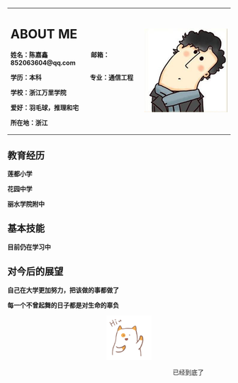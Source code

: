 
<body background="timgUKW0N44O.jpg">
<table border="0">
<tr>
<td width="60%">
<h1> ABOUT ME</h1>
  <p><b>姓名：陈嘉鑫 &nbsp;&nbsp;&nbsp;&nbsp;&nbsp;&nbsp;&nbsp;&nbsp;&nbsp;&nbsp;&emsp;&emsp;&emsp;&emsp;邮箱：852063604@qq.com</b></p>
  <p><b>学历：本科  &emsp;&emsp;&emsp;&emsp;&emsp;&emsp;&emsp;&nbsp; 专业：通信工程          </b></p>
  <p><b>学校：浙江万里学院</b></p>
  <p><b>爱好：羽毛球，推理和宅</b></p>
 <p><b>所在地：浙江</b></p>
</td>
  <td width="40%">
    <img src="/u=2887308286,3997673941&fm=26&gp=0.jpg" width="100%">    
    </td>
  </tr>
  </table>
    
<p><h2>教育经历</h2></p>
     <p><b>莲都小学</b></p>
      <p><b>花园中学</b></p>
        <p><b>丽水学院附中</b></p>
<p></p>
<p><h2>基本技能</h2><p>
<p><b>目前仍在学习中</b></p>
 <p></p>
<p><h2>对今后的展望</h2></p>
<p><b>自己在大学更加努力，把该做的事都做了</b></p>
<p><b>每一个不曾起舞的日子都是对生命的辜负</b></p>
 
<p>&emsp;&emsp;&emsp;&emsp;&emsp;&emsp;&emsp;&emsp;&emsp;&emsp;&emsp;&emsp;&emsp;&emsp;&emsp;&emsp;<img src="/ti.gif" width="20%"> </p>
<marquee>已经到底了</marquee>


